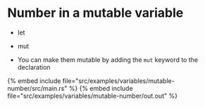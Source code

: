 # Number in a mutable variable

* let
* mut

* You can make them mutable by adding the `mut` keyword to the declaration

{% embed include file="src/examples/variables/mutable-number/src/main.rs" %}
{% embed include file="src/examples/variables/mutable-number/out.out" %}


